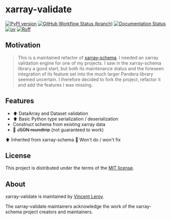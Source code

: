 # xarray-validate

[![PyPI version](https://img.shields.io/pypi/v/xarray-validate?color=blue)](https://pypi.org/project/xarray-validate)
[![GitHub Workflow Status (branch)](https://img.shields.io/github/actions/workflow/status/leroyvn/xarray-validate/ci.yml?branch=main)](https://github.com/leroyvn/xarray-validate/actions/workflows/ci.yml)
[![Documentation Status](https://img.shields.io/readthedocs/xarray-validate)](https://xarray-validate.readthedocs.io)
[![uv](https://img.shields.io/endpoint?url=https://raw.githubusercontent.com/astral-sh/uv/main/assets/badge/v0.json)](https://docs.astral.sh/uv/)
[![Ruff](https://img.shields.io/endpoint?url=https://raw.githubusercontent.com/astral-sh/ruff/main/assets/badge/v2.json)](https://github.com/astral-sh/ruff)

## Motivation

> This is a maintained refactor of
> [xarray-schema](https://github.com/xarray-contrib/xarray-schema).
> I needed an xarray validation engine for one of my projects. I saw in the
> xarray-schema library a good start, but both its maintenance status and the
> foreseen integration of its feature set into the much larger Pandera library
> seemed uncertain. I therefore decided to fork the project, refactor it and add
> the features I was missing.

## Features

* ⬆️ DataArray and Dataset validation
* ⬆️ Basic Python type serialization / deserialization
* Construct schema from existing xarray data
* 🚫 ~~JSON roundtrip~~ (not guaranteed to work)

⬆️ Inherited from xarray-schema
🚫 Won't do / won't fix

## License

This project is distributed under the terms of the
[MIT license](https://choosealicense.com/licenses/mit/).

## About

xarray-validate is maintained by [Vincent Leroy](https://github.com/leroyvn).

The xarray-validate maintainers acknowledge the work of the xarray-schema
project creators and maintainers.

